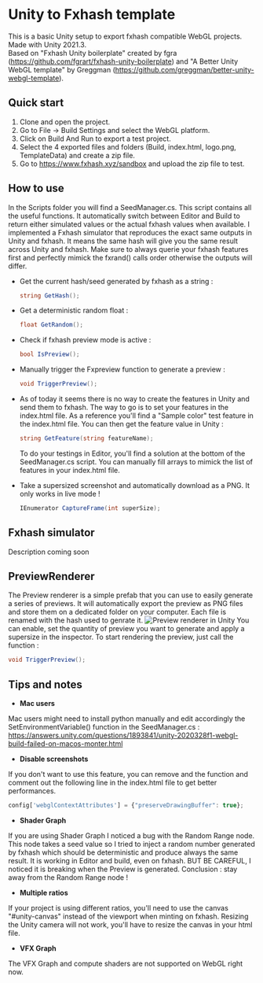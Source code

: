# Unity to Fxhash template
This is a basic Unity setup to export fxhash compatible WebGL projects.  
Made with Unity 2021.3.  
Based on "Fxhash Unity boilerplate" created by fgra (https://github.com/fgrart/fxhash-unity-boilerplate) and "A Better Unity WebGL template" by Greggman (https://github.com/greggman/better-unity-webgl-template).

## Quick start
1. Clone and open the project.
2. Go to File -> Build Settings and select the WebGL platform.
3. Click on Build And Run to export a test project.
4. Select the 4 exported files and folders (Build, index.html, logo.png, TemplateData) and create a zip file.
5. Go to https://www.fxhash.xyz/sandbox and upload the zip file to test.

## How to use

In the Scripts folder you will find a SeedManager.cs. This script contains all the useful functions. It automatically switch between Editor and Build to return either simulated values or the actual fxhash values when available. I implemented a Fxhash simulator that reproduces the exact same outputs in Unity and fxhash. It means the same hash will give you the same result across Unity and fxhash. Make sure to always querie your fxhash features first and perfectly mimick the fxrand() calls order otherwise the outputs will differ.

- Get the current hash/seed generated by fxhash as a string :
  ```csharp
  string GetHash();
  ```
   
- Get a deterministic random float :
  ```csharp
  float GetRandom();
  ```  
  
- Check if fxhash preview mode is active :
  ```csharp
  bool IsPreview();
  ```
  
- Manually trigger the Fxpreview function to generate a preview :
  ```csharp
  void TriggerPreview();
  ```
  
- As of today it seems there is no way to create the features in Unity and send them to fxhash. The way to go is to set your features in the index.html file. As a reference you'll find a "Sample color" test feature in the index.html file. You can then get the feature value in Unity :
  ```csharp
  string GetFeature(string featureName);
  ```
  To do your testings in Editor, you'll find a solution at the bottom of the SeedManager.cs script. You can manually fill arrays to mimick the list of features in your index.html file.
  
- Take a supersized screenshot and automatically download as a PNG. It only works in live mode !
  ```csharp
  IEnumerator CaptureFrame(int superSize);
  ```

## Fxhash simulator

Description coming soon

## PreviewRenderer

The Preview renderer is a simple prefab that you can use to easily generate a series of previews. It will automatically export the preview as PNG files and store them on a dedicated folder on your computer. Each file is renamed with the hash used to genrate it.
![Preview renderer in Unity](https://ferdinanddervieux.com/ImageHosting/PreviewRenderer1.png)
You can enable, set the quantity of preview you want to generate and apply a supersize in the inspector. To start rendering the preview, just call the function :
  ```csharp
  void TriggerPreview();
  ```

## Tips and notes
- **Mac users**

Mac users might need to install python manually and edit accordingly the SetEnvironmentVariable() function in the SeedManager.cs : https://answers.unity.com/questions/1893841/unity-2020328f1-webgl-build-failed-on-macos-monter.html 

- **Disable screenshots**

If you don't want to use this feature, you can remove and the function and comment out the following line in the index.html file to get better performances.
```javascript
config['webglContextAttributes'] = {"preserveDrawingBuffer": true};
```

- **Shader Graph**

If you are using Shader Graph I noticed a bug with the Random Range node. This node takes a seed value so I tried to inject a random number generated by fxhash which should be deterministic and produce always the same result. It is working in Editor and build, even on fxhash. BUT BE CAREFUL, I noticed it is breaking when the Preview is generated. Conclusion : stay away from the Random Range node !

- **Multiple ratios**

If your project is using different ratios, you'll need to use the canvas "#unity-canvas" instead of the viewport when minting on fxhash. Resizing the Unity camera will not work, you'll have to resize the canvas in your html file.

- **VFX Graph**

The VFX Graph and compute shaders are not supported on WebGL right now.
